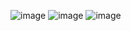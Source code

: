 ![image](https://github.com/user-attachments/assets/e2756b14-ca0c-403d-a0d0-e1dfc1e8f2e7)
![image](https://github.com/user-attachments/assets/84270efb-d087-4a4f-acf7-f3a68729b145)
![image](https://github.com/user-attachments/assets/90aaec3a-e247-4320-acbd-027c1ffb4e7f)

